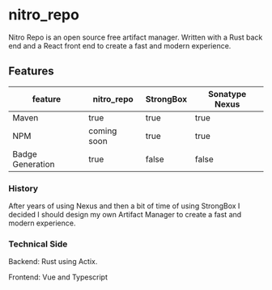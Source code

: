 # nitro_repo
Nitro Repo is an open source free artifact manager. Written with a Rust back end and a React front end to create a fast and modern experience.


## Features

| feature | nitro_repo | StrongBox | Sonatype Nexus |
|--|--|--|--|
| Maven | true | true | true |
| NPM | coming soon | true | true |
| Badge Generation | true | false | false |





### History
After years of using Nexus and then a bit of time of using StrongBox I decided I should design my own Artifact Manager to create a fast and modern experience.

### Technical Side
Backend:  Rust using Actix.

Frontend: Vue and Typescript

